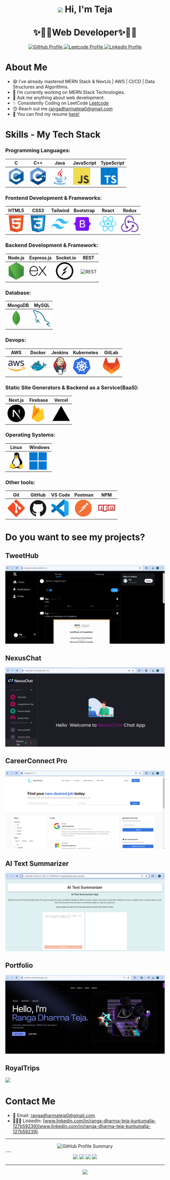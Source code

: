 <div align="center">
  <h1> <img src="https://media.giphy.com/media/hvRJCLFzcasrR4ia7z/giphy.gif" width="35px"/> Hi, I'm Teja</h1>
</div>
<div align="center">
  <h1>✨🎉🎊Web Developer✨🎉🎊</h1>
</div>
<p align="center">
    <a href="https://github.com/teja-86">
        <img src="https://img.shields.io/badge/Github-blue" alt="GitHub Profile">
    </a>
    <a href="https://leetcode.com/u/ranga_dharma_teja/">
        <img src="https://img.shields.io/badge/Leetcode-orange" alt="Leetcode Profile">
      </a>
    <a href="https://www.linkedin.com/in/ranga-dharma-teja-kuntumalla-127b59239/">
      <img src="https://img.shields.io/badge/LinkedIn-blue?style=social&logo=linkedin" alt="LinkedIn Profile">
    </a>
</p>

# About Me
- 😄 I've already mastered MERN Stack & NextJs | AWS | CI/CD | Data Structures and Algorithms.
- 🔭 I’m currently working on MERN Stack Technologies.
- 🔔 Ask me anything about web development.
- ✨ Consistently Coding on LeetCode [Leetcode](https://leetcode.com/u/ranga_dharma_teja/)
- 😊 Reach out me [rangadharmateja0@gmail.com](rangadharmateja0@gmail.com)
- 🥇 You can find my resume [here!]()
  

# Skills - My Tech Stack

<div>
    
### Programming Languages:
| C         | C++      | Java     | JavaScript | TypeScript |
|-----------|----------|----------|------------|------------|
| <img src="https://github.com/devicons/devicon/blob/master/icons/c/c-original.svg" title="C" alt="C" width="55" height="55"/> | <img src="https://github.com/devicons/devicon/blob/master/icons/cplusplus/cplusplus-original.svg" title="CPP" alt="CPP" width="55" height="55"/> | <img src="https://github.com/devicons/devicon/blob/master/icons/java/java-original.svg" title="Java" alt="Java" width="55" height="55"/> | <img src="https://github.com/devicons/devicon/blob/master/icons/javascript/javascript-original.svg" title="JavaScript" alt="JavaScript" width="55" height="55"/> | <img src="https://github.com/devicons/devicon/blob/master/icons/typescript/typescript-original.svg" title="TypeScript" alt="TypeScript" width="55" height="55"/> 

### Frontend Development & Frameworks:
| HTML5 | CSS3 | Tailwind | Bootstrap | React | Redux | 
|-------|------|----------|-----------|-------|-------|
| <img src="https://github.com/devicons/devicon/blob/master/icons/html5/html5-original.svg" title="HTML5" alt="HTML5" width="55" height="55"/> | <img src="https://github.com/devicons/devicon/blob/master/icons/css3/css3-original.svg" title="CSS3" alt="CSS3" width="55" height="55"/> | <img src="https://github.com/devicons/devicon/blob/master/icons/tailwindcss/tailwindcss-original.svg" title="Tailwind" alt="Tailwind" width="55" height="55"/> | <img src="https://github.com/devicons/devicon/blob/master/icons/bootstrap/bootstrap-original.svg" title="Bootstrap" alt="Bootstrap" width="55" height="55"/> | <img src="https://github.com/devicons/devicon/blob/master/icons/react/react-original.svg" title="React" alt="React" width="55" height="55"/> | <img src="https://github.com/devicons/devicon/blob/master/icons/redux/redux-original.svg" title="Redux" alt="Redux" width="55" height="55"/> |   

### Backend Development & Framework:
| Node.js | Express.js | Socket.io | REST   | 
|---------|------------|-----------|--------|
| <img src="https://github.com/devicons/devicon/blob/master/icons/nodejs/nodejs-original.svg" title="Node.js" alt="Node.js" width="55" height="55"/> | <img src="https://github.com/devicons/devicon/blob/master/icons/express/express-original.svg" title="Express" alt="Express" width="55" height="55"/> | <img src="https://github.com/devicons/devicon/blob/master/icons/socketio/socketio-original.svg" title="Socket" alt="Socket" width="55" height="55"/> | <img src="https://www.opc-router.de/wp-content/uploads/2020/05/REST_socialmedia.jpg" title="REST" alt="REST" width="80" height="65"/> |

### Database:
| MongoDB | MySQL | 
|---------|-------|
| <img src="https://github.com/devicons/devicon/blob/master/icons/mongodb/mongodb-original.svg" title="MongoDB" alt="MongoDB" width="55" height="55"/> | <img src="https://github.com/devicons/devicon/blob/master/icons/mysql/mysql-original.svg" title="MySQL" alt="MySQL" width="55" height="55"/> |

### Devops:
| AWS | Docker | Jenkins | Kubernetes | GitLab |
|-------|--------|-------|------------|---------|
| <img src="https://github.com/devicons/devicon/blob/master/icons/amazonwebservices/amazonwebservices-original-wordmark.svg" title="AWS" alt="AWS" width="55" height="55"/> | <img src="https://github.com/devicons/devicon/blob/master/icons/docker/docker-original.svg" title="Docker" alt="Docker" width="55" height="55"/> | <img src="https://github.com/devicons/devicon/blob/master/icons/jenkins/jenkins-original.svg" title="Jenkins" alt="Jenkins" width="55" height="55"/> | <img src="https://github.com/devicons/devicon/blob/master/icons/kubernetes/kubernetes-plain.svg" title="Kubernetes" alt="Kubernetes" width="55" height="55"/> | <img src="https://github.com/devicons/devicon/blob/master/icons/gitlab/gitlab-original.svg" title="GitLab" alt="GitLab" width="55" height="55"/> |

### Static Site Generators & Backend as a Service(BaaS):
| Next.js | Firebase | Vercel |
|---------|----------|--------|
| <img src="https://github.com/devicons/devicon/blob/master/icons/nextjs/nextjs-original.svg" title="Next.js" alt="Next.js" width="55" height="55"/> | <img src="https://github.com/devicons/devicon/blob/master/icons/firebase/firebase-original.svg" title="Firebase" alt="Firebase" width="55" height="55"/> |  <img src="https://github.com/devicons/devicon/blob/master/icons/vercel/vercel-original.svg" title="Vercel" alt="Vercel" width="55" height="55"/> |

### Operating Systems:
| Linux | Windows | 
|---------|-------|
| <img src="https://github.com/devicons/devicon/blob/master/icons/linux/linux-original.svg" title="Linux" alt="Linux" width="55" height="55"/> | <img src="https://github.com/devicons/devicon/blob/master/icons/windows11/windows11-original.svg" title="Windows" alt="Windows" width="55" height="55"/> |  

### Other tools: 
| Git | GitHub | VS Code | Postman | NPM | 
|-----|--------|----------|---------|-----|
| <img src="https://github.com/devicons/devicon/blob/master/icons/git/git-plain.svg" title="Git" alt="Git" width="55" height="55"/> | <img src="https://github.com/devicons/devicon/blob/master/icons/github/github-original.svg" title="Github" alt="Github" width="55" height="55"/> | <img src="https://github.com/devicons/devicon/blob/master/icons/vscode/vscode-original.svg" title="VS Code" alt="VS Code" width="55" height="55"/> | <img src="https://github.com/devicons/devicon/blob/master/icons/postman/postman-original.svg" title="Postman" alt="Postman" width="55" height="55"/> | <img src="https://github.com/devicons/devicon/blob/master/icons/npm/npm-original-wordmark.svg" title="NPM" alt="NPM" width="55" height="55"/> |


</div>



# Do you want to see my projects?
## TweetHub
[![](https://github.com/teja-86/TweetHub/blob/master/frontend/TweetHub%20Project%20.jpg)](https://tweethub-adle.onrender.com)
## NexusChat
[![](https://github.com/teja-86/NexusChat/blob/main/client/src/assets/NexusChat%20Project.jpg)](https://nexuschat-1.onrender.com)
## CareerConnect Pro
[![](https://github.com/teja-86/CareerConnect-Pro/blob/main/CareerConnectPro.jpg)](https://github.com/teja-86/CareerConnect-Pro)
## AI Text Summarizer
[![](https://github.com/teja-86/AI-Text-Summarizer/blob/main/AI%20Text%20Summarizer%20Project.png)](https://github.com/teja-86/AI-Text-Summarizer/tree/main)
## Portfolio
[![](https://github.com/teja-86/Portfolio/blob/main/public/assets/MyPortfolio.jpg)](https://portfolio-wbod.onrender.com/)
## RoyalTrips
[![](https://github.com/teja-86/RoyalTrips/blob/main/images/RoyalTrips%20Project.jpg)](https://tangerine-figolla-123be9.netlify.app/)
# Contact Me
- 📧 Email: [rangadharmateja0@gmail.com](rangadharmateja0@gmail.com).
- 👨🏻‍💻 LinkedIn: [www.linkedin.com/in/ranga-dharma-teja-kuntumalla-127b59239](www.linkedin.com/in/ranga-dharma-teja-kuntumalla-127b59239).
--- 
  <div align="center">
    <img src="https://github-profile-summary-cards.vercel.app/api/cards/profile-details?username=teja-86&theme=github" alt="GitHub Profile Summary">
</div>
---  

<div align="center">
    <img src="https://github-profile-summary-cards.vercel.app/api/cards/repos-per-language?username=teja-86&theme=github">
    <img src="https://github-profile-summary-cards.vercel.app/api/cards/most-commit-language?username=teja-86&theme=github">
    <img src="https://github-profile-summary-cards.vercel.app/api/cards/stats?username=teja-86&theme=github">
    <img src="https://github-profile-summary-cards.vercel.app/api/cards/productive-time?username=teja-86&theme=github&utcOffset=5.30">
</div>

----

<p align="center">
  <img  src="https://streak-stats.demolab.com?user=teja-86&theme=highcontrast&hide_border=true&border_radius=5&card_width=800?v=1">
</p>
